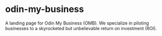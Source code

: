 # odin-my-business
A landing page for Odin My Business (OMB). We specialize in piloting businesses to a skyrocketed but unbelievable return on investment (ROI).
